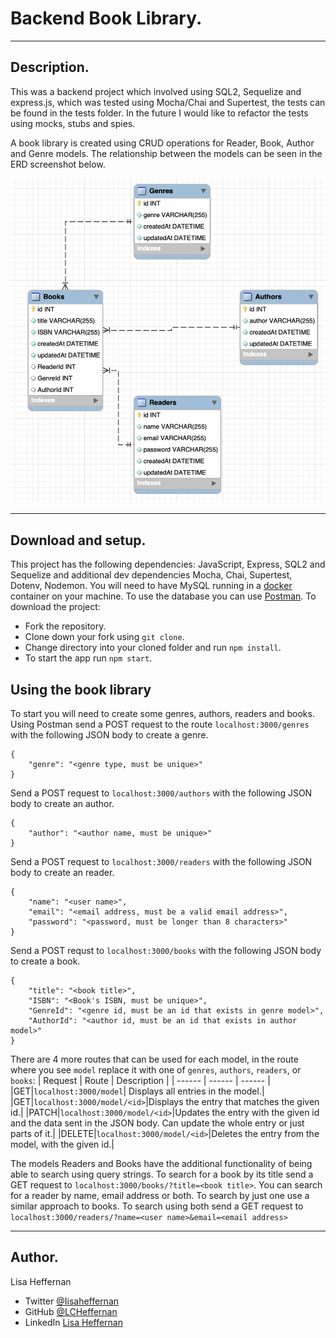 # Backend Book Library.
___
## Description.
This was a backend project which involved using SQL2, Sequelize and express.js, which was tested using Mocha/Chai and Supertest, the tests can be found in the tests folder. In the future I would like to refactor the tests using mocks, stubs and spies.

A book library is created using CRUD operations for Reader, Book, Author and Genre models. The relationship between the models can be seen in the ERD screenshot below.

![ERD - Entity Relationship Diagram](/images/Screenshot_ERD.png?raw=true "ERD - Entity Relationship Diagram.")
___

## Download and setup.
This project has the following dependencies: JavaScript, Express, SQL2 and Sequelize and additional dev dependencies Mocha, Chai, Supertest, Dotenv, Nodemon.  You will need to have MySQL running in a [docker](https://www.docker.com/?utm_source=google&utm_medium=cpc&utm_campaign=search_emea_brand&utm_term=docker_exact&gclid=CjwKCAjw6raYBhB7EiwABge5Kn0-PeLbzCirw11gOzKbacmNwycp6EqOZcpI3DOh0FQRob7OTECjpxoCmt0QAvD_BwE) container on your machine. To use the database you can use [Postman](https://www.postman.com/).  To download the project:
* Fork the repository.
* Clone down your fork using ```git clone```.
* Change directory into your cloned folder and run ``` npm install ```.
* To start the app run ```npm start```.

## Using the book library
To start you will need to create some genres, authors, readers and books. Using Postman send a POST request to the route ```localhost:3000/genres``` with the following JSON body to create a genre.
```
{
    "genre": "<genre type, must be unique>"
} 
```
Send a POST request to ```localhost:3000/authors``` with the following JSON body to create an author.
```
{
    "author": "<author name, must be unique>"
}
```
Send a POST request to ```localhost:3000/readers``` with the following JSON body to create an reader.
```
{
    "name": "<user name>",
    "email": "<email address, must be a valid email address>",
    "password": "<password, must be longer than 8 characters>" 
}
```
Send a POST requst to ```localhost:3000/books``` with the following JSON body to create a book.
```
{
    "title": "<book title>",
    "ISBN": "<Book's ISBN, must be unique>",
    "GenreId": "<genre id, must be an id that exists in genre model>",
    "AuthorId": "<author id, must be an id that exists in author model>"
}
```
There are 4 more routes that can be used for each model, in the route where you see ```model``` replace it with one of ```genres```, ```authors```, ```readers```, or ```books```:
| Request | Route | Description |
| ------ | ------ | ------ |
|GET|```localhost:3000/model```| Displays all entries in the model.| 
|GET|```localhost:3000/model/<id>```|Displays the entry that matches the given id.|
|PATCH|```localhost:3000/model/<id>```|Updates the entry with the given id and the data sent in the JSON body. Can update the whole entry or just parts of it.|
|DELETE|```localhost:3000/model/<id>```|Deletes the entry from the model, with the given id.|

The models Readers and Books have the additional functionality of being able to search using query strings. To search for a book by its title send a GET request to ```localhost:3000/books/?title=<book title>```.
You can search for a reader by name, email address or both. To search by just one use a similar approach to books. To search using both send a GET request to ```localhost:3000/readers/?name=<user name>&email=<email address>```
___
## Author.
Lisa Heffernan

* Twitter [@Iisaheffernan](https://twitter.com/Iisaheffernan)
* GitHub [@LCHeffernan](https://github.com/LCHeffernan)
* LinkedIn [Lisa Heffernan](https://www.linkedin.com/in/lisa-heffernan-54b61312a)